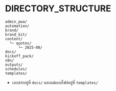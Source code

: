# DIRECTORY_STRUCTURE

```
admin_pwa/
automation/
brand/
brand_kit/
content/
  └─ quotes/
      └─ 2025-08/
docs/
kickoff_pack/
n8n/
outputs/
schedules/
templates/
```
- เอกสารอยู่ที่ `docs/` และแม่แบบไฟล์อยู่ที่ `templates/`
